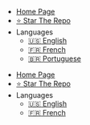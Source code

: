 
* [Home Page](/)
* [⭐ Star The Repo](https://github.com/open-sauced/intro)
* Languages
    * [:us: English](/)
    * [🇫🇷 French](/translations/fr/)
    * [🇧🇷 Portuguese](/translations/pt-br/)
- [Home Page](/)
- [⭐ Star The Repo](https://github.com/open-sauced/intro)
- Languages
  - [:us: English ](/)
  - [:fr: French ](/translations/fr/)

